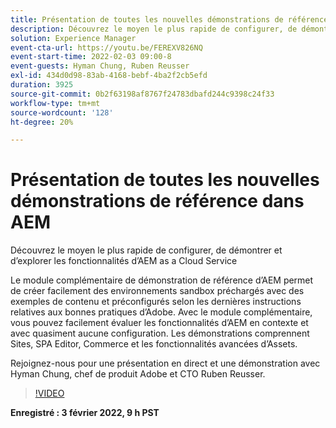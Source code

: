 ```yaml
---
title: Présentation de toutes les nouvelles démonstrations de référence dans AEM
description: Découvrez le moyen le plus rapide de configurer, de démontrer et d’explorer les fonctionnalités d’AEM as a Cloud Service avec le module complémentaire de démonstration de référence.
solution: Experience Manager
event-cta-url: https://youtu.be/FEREXV826NQ
event-start-time: 2022-02-03 09:00-8
event-guests: Hyman Chung, Ruben Reusser
exl-id: 434d0d98-83ab-4168-bebf-4ba2f2cb5efd
duration: 3925
source-git-commit: 0b2f63198af8767f24783dbafd244c9398c24f33
workflow-type: tm+mt
source-wordcount: '128'
ht-degree: 20%

---
```


# Présentation de toutes les nouvelles démonstrations de référence dans AEM

Découvrez le moyen le plus rapide de configurer, de démontrer et d’explorer les fonctionnalités d’AEM as a Cloud Service

Le module complémentaire de démonstration de référence d’AEM permet de créer facilement des environnements sandbox préchargés avec des exemples de contenu et préconfigurés selon les dernières instructions relatives aux bonnes pratiques d’Adobe. Avec le module complémentaire, vous pouvez facilement évaluer les fonctionnalités d’AEM en contexte et avec quasiment aucune configuration. Les démonstrations comprennent Sites, SPA Editor, Commerce et les fonctionnalités avancées d’Assets.

Rejoignez-nous pour une présentation en direct et une démonstration avec Hyman Chung, chef de produit Adobe et CTO Ruben Reusser.

>[!VIDEO](https://video.tv.adobe.com/v/340236/?quality=12&learn=on)

**Enregistré : 3 février 2022, 9 h PST**

